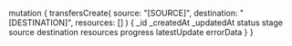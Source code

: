 mutation {
    transfersCreate(
        source: "[SOURCE]",
        destination: "[DESTINATION]",
        resources: []
    ) {
        _id
        _createdAt
        _updatedAt
        status
        stage
        source
        destination
        resources
        progress
        latestUpdate
        errorData
    }
}
